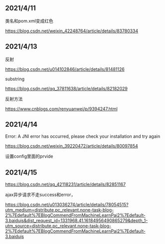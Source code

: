 ## 2021/4/11

类名和pom.xml变成红色

https://blog.csdn.net/weixin_42248764/article/details/83780334

## 2021/4/13

反射

https://blog.csdn.net/u014102846/article/details/81481126

substring

https://blog.csdn.net/qq_37811638/article/details/82182029

反射方法

https://www.cnblogs.com/renyuanwei/p/9394247.html

## 2021/4/14

Error: A JNI error has occurred, please check your installation and try again

https://blog.csdn.net/weixin_39220472/article/details/80097854

设置config里面的prvide

## 2021/4/15

https://blog.csdn.net/qq_42118231/article/details/82851167

ajax异步请求不走success和error，

https://blog.csdn.net/u013036274/article/details/78054515?utm_medium=distribute.pc_relevant.none-task-blog-2%7Edefault%7EBlogCommendFromMachineLearnPai2%7Edefault-3.baidujs&dist_request_id=1331968.41.16184956490865279&depth_1-utm_source=distribute.pc_relevant.none-task-blog-2%7Edefault%7EBlogCommendFromMachineLearnPai2%7Edefault-3.baidujs